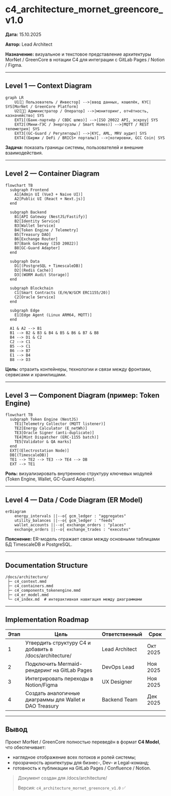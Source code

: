 # c4_architecture_mornet_greencore_v1.0

**Дата:** 15.10.2025

**Автор:** Lead Architect

**Назначение:** визуальное и текстовое представление архитектуры MorNet / GreenCore в нотации C4 для интеграции с GitLab Pages / Notion / Figma.

---

## Level 1 — Context Diagram

```mermaid
graph LR
    U1[👤 Пользователь / Инвестор] -->|ввод данных, кошелёк, KYC| SYS[MorNet / GreenCore Platform]
    U2[👨‍💼 Администратор / Оператор] -->|мониторинг, отчётность, казначейство| SYS
    EXT1[(Банк-партнёр / CBDC шлюз)] -->|ISO 20022 API, эскроу| SYS
    EXT2[(Мини-ГЭС / Энергоузлы / Smart Homes)] -->|MQTT / REST телеметрия| SYS
    EXT3[(GC-Guard / Регуляторы)] -->|KYC, AML, MRV аудит| SYS
    EXT4[(Биржи / DeFi / BRICS+ порталы)] -->|котировки, GCC Coin| SYS

```

**Задача:** показать границы системы, пользователей и внешние взаимодействия.

---

## Level 2 — Container Diagram

```mermaid
flowchart TB
  subgraph Frontend
    A1[Admin UI (Vue3 + Naive UI)]
    A2[Public UI (React + Next.js)]
  end

  subgraph Backend
    B1[API Gateway (NestJS/Fastify)]
    B2[Identity Service]
    B3[Wallet Service]
    B4[Token Engine / Telemetry]
    B5[Treasury DAO]
    B6[Exchange Router]
    B7[Bank Gateway (ISO 20022)]
    B8[GC-Guard Adapter]
  end

  subgraph Data
    D1[(PostgreSQL + TimescaleDB)]
    D2[(Redis Cache)]
    D3[(WORM Audit Storage)]
  end

  subgraph Blockchain
    C1[Smart Contracts (E/H/W/GCM ERC1155/20)]
    C2[Oracle Service]
  end

  subgraph Edge
    E1[Edge Agent (Linux ARM64, MQTT)]
  end

  A1 & A2 --> B1
  B1 --> B2 & B3 & B4 & B5 & B6 & B7 & B8
  B4 --> D1 & C2
  C2 --> C1
  B5 --> C1
  B6 --> B7
  E1 --> B4
  B8 --> D3

```

**Цель:** отразить контейнеры, технологии и связи между фронтами, сервисами и хранилищами.

---

## Level 3 — Component Diagram (пример: Token Engine)

```mermaid
flowchart TB
  subgraph Token Engine (NestJS)
    TE1[Telemetry Collector (MQTT listener)]
    TE2[Energy Calculator (E_netWh)]
    TE3[Oracle Signer (anti-duplicate)]
    TE4[Mint Dispatcher (ERC-1155 batch)]
    TE5[Validator & QA marks]
  end
  EXT[(Electrostation Node)]
  DB[(TimescaleDB)]
  TE1 --> TE2 --> TE3 --> TE4 --> DB
  EXT --> TE1

```

**Роль:** визуализировать внутреннюю структуру ключевых модулей (Token Engine, Wallet, GC-Guard Adapter).

---

## Level 4 — Data / Code Diagram (ER Model)

```mermaid
erDiagram
    energy_intervals ||--o{ gcm_ledger : "aggregates"
    utility_balances ||--o{ gcm_ledger : "feeds"
    wallet_accounts ||--o{ exchange_orders : "places"
    exchange_orders ||--o{ exchange_trades : "executes"

```

**Пояснение:** ER-модель отражает связи между основными таблицами БД TimescaleDB и PostgreSQL.

---

## Documentation Structure

```
/docs/architecture/
 ├─ c4_context.mmd
 ├─ c4_containers.mmd
 ├─ c4_components_tokenengine.mmd
 ├─ c4_er_model.mmd
 └─ c4_index.md  # интерактивная навигация между диаграммами

```

---

## Implementation Roadmap

| Этап | Цель | Ответственный | Срок |
| --- | --- | --- | --- |
| 1 | Утвердить структуру C4 и добавить в /docs/architecture/ | Lead Architect | Окт 2025 |
| 2 | Подключить Mermaid-рендеринг на GitLab Pages | DevOps Lead | Ноя 2025 |
| 3 | Интегрировать переходы в Notion/Figma | UX Designer | Ноя 2025 |
| 4 | Создать аналогичные диаграммы для Wallet и DAO Treasury | Backend Team | Дек 2025 |

---

## Вывод

Проект MorNet / GreenCore полностью переведён в формат **C4 Model**, что обеспечивает:

- наглядное отображение всех потоков и ролей системы;
- прозрачность архитектуры для бизнес-, Dev- и Legal-команд;
- готовность к публикации на GitLab Pages / Confluence / Notion.

> Документ создан для /docs/architecture/
> 
> 
> Версия: `c4_architecture_mornet_greencore_v1.0`  ✅
>